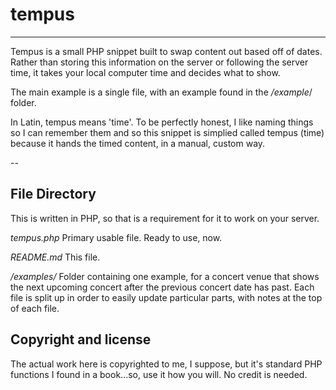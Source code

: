 # tempus
---

Tempus is a small PHP snippet built to swap content out based off of dates. Rather than storing this information on the server or following the server time, it takes your local computer time and decides what to show. 

The main example is a single file, with an example found in the */example*/ folder.

In Latin, tempus means 'time'. To be perfectly honest, I like naming things so I can remember them and so this snippet is simplied called tempus (time) because it hands the timed content, in a manual, custom way.

--

## File Directory

This is written in PHP, so that is a requirement for it to work on your server.

*tempus.php* Primary usable file. Ready to use, now.

*README.md* This file.

*/examples/* Folder containing one example, for a concert venue that shows the next upcoming concert after the previous concert date has past. Each file is split up in order to easily update particular parts, with notes at the top of each file.

## Copyright and license

The actual work here is copyrighted to me, I suppose, but it's standard PHP functions I found in a book...so, use it how you will. No credit is needed.